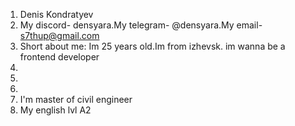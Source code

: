 1. Denis Kondratyev
2. My discord- densyara.My telegram- @densyara.My email- s7thup@gmail.com
3. Short about me: Im 25 years old.Im from izhevsk. im wanna be a frontend developer
4.   
5.   
6.   
7. I'm master of civil engineer
8. My english lvl A2
